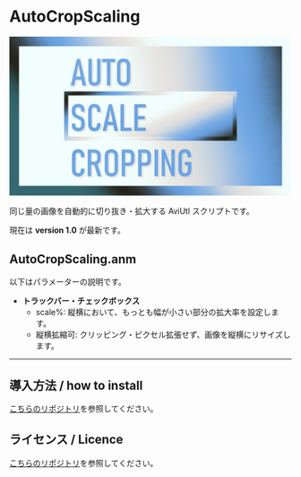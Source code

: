 # AutoCropScaling

![thumbnail](assets/thumbnail.png)

同じ量の画像を自動的に切り抜き・拡大する AviUtl スクリプトです。

現在は **version 1.0** が最新です。

## AutoCropScaling.anm

以下はパラメーターの説明です。

- **トラックバー・チェックボックス**
  - scale%: 縦横において、もっとも幅が小さい部分の拡大率を設定します。
  - 縦横拡縮可: クリッピング・ピクセル拡張せず、画像を縦横にリサイズします。

---

## 導入方法 / how to install

[こちらのリポジトリ](https://github.com/Aodaruma/Aodaruma-AviUtl-Script)を参照してください。

## ライセンス / Licence

[こちらのリポジトリ](https://github.com/Aodaruma/Aodaruma-AviUtl-Script)を参照してください。
